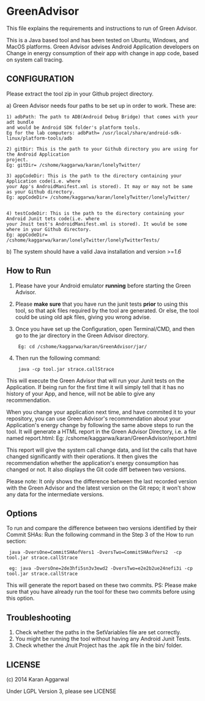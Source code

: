 GreenAdvisor
============

This file explains the requirements and instructions to run of Green Advisor. 


This is a Java based tool and has been tested on Ubuntu, Windows, and MacOS platforms.
Green Advisor advises Android Application developers on Change in energy consumption 
of their app with change in app code, based on system call tracing. 

CONFIGURATION
-------------
Please extract the tool zip in your Github project directory. 

a) Green Advisor needs four paths to be set up in order to work. These are:

	1) adbPath: The path to ADB(Android Debug Bridge) that comes with your adt bundle 
	and would be Android SDK folder's platform tools. 
	Eg for the lab computers: adbPath= /usr/local/share/android-sdk-linux/platform-tools/adb

	2) gitDir: This is the path to your Github directory you are using for the Android Application 
	project. 
	Eg: gitDir= /cshome/kaggarwa/karan/lonelyTwitter/

	3) appCodeDir: This is the path to the directory containing your Application code(i.e. where
	your App's AndroidManifest.xml is stored). It may or may not be same as your Github directory.
	Eg: appCodeDir= /cshome/kaggarwa/karan/lonelyTwitter/lonelyTwitter/
	

	4) testCodeDir: This is the path to the directory containing your Android Junit tets code(i.e. where
	your Jnuit test's AndroidManifest.xml is stored). It would be some where in your Github directory. 
	Eg: appCodeDir= /cshome/kaggarwa/karan/lonelyTwitter/lonelyTwitterTests/

b) The system should have a valid Java installation and version >=*1.6*

How to Run
-----------

1. Please have your Android emulator **running** before starting the Green Advisor.
2. Please **make sure** that you have run the junit tests **prior** to using this tool, so that apk files required by the tool are generated. Or else, the tool could be using old apk files, giving you wrong advise. 
3. Once you have set up the Configuration, open Terminal/CMD, and then go to the jar directory in the
Green Advisor directory.

        Eg: cd /cshome/kaggarwa/karan/GreenAdvisor/jar/

4. Then run the following command:

        java -cp tool.jar strace.callStrace

This will execute the Green Advisor that will run your Junit tests on the Application.
If being run for the first time it will simply tell that it has no history of your App,
and hence, will not be able to give any recommendation.

When you change your application next time, and have commited it to your repository,
you can use Green Advisor's recommendation about your Application's energy change
by following the same above steps to run the tool. It will generate a HTML report 
in the Green Advisor Directory, i.e. a file named report.html:
        Eg: /cshome/kaggarwa/karan/GreenAdvisor/report.html

This report will give the system call change data, and list the calls that have changed
significantly with their operations. It then gives the recommendation whether the 
application's energy consumption has changed or not. It also displays the Git code 
diff between two versions.

Please note: 
It only shows the difference between the last recorded version with the Green Advisor
and the latest version on the Git repo; it won't  show any data for the 
intermediate versions.

Options
-------
To run and compare the difference between two versions identified by their
Commit SHAs:
Run the following command in the Step 3 of the How to run section:

     java -DversOne=CommitSHAofVers1 -DversTwo=CommitSHAofVers2  -cp tool.jar strace.callStrace 

     eg: java -DversOne=2de3hfi5sn3v3ewd2 -DversTwo=e2e2b2ue24nefi3i -cp tool.jar strace.callStrace  

This will generate the report based on these two commits.
PS: Please make sure that you have already run the tool for these two commits before using this option.

Troubleshooting
---------------

1. Check whether the paths in the SetVariables file are set correctly.
2. You might be running the tool without having any Android Junit Tests.
3. Check whether the Jnuit Project has the .apk file in the bin/ folder.




LICENSE
-------

(c) 2014 Karan Aggarwal 

Under LGPL Version 3, please see LICENSE
